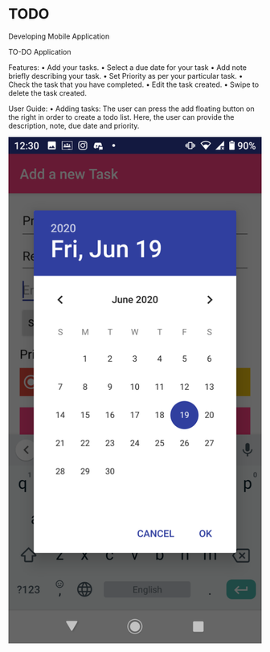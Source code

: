 # TODO

Developing Mobile Application

TO-DO Application

Features:
•	Add your tasks.
•	Select a due date for your task
•	Add note briefly describing your task.
•	Set Priority as per your particular task.
•	Check the task that you have completed.
•	Edit the task created.
•	Swipe to delete the task created.

User Guide:
•	Adding tasks: 
The user can press the add floating button on the right in order to create a todo list. Here, the user can provide the description, note, due date and priority.

![User Registration](screenshots/1.png)
